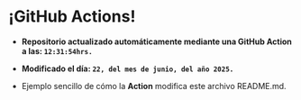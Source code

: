 # ¡GitHub Actions!
* **Repositorio actualizado automáticamente mediante una GitHub Action a las: `12:31:54hrs.`**
* **Modificado el día: `22, del mes de junio, del año 2025.`**

* Ejemplo sencillo de cómo la **Action** modifica este archivo README.md.
